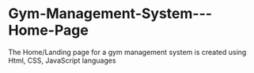 # Gym-Management-System---Home-Page
The Home/Landing page for a gym management system is created using Html, CSS, JavaScript languages
